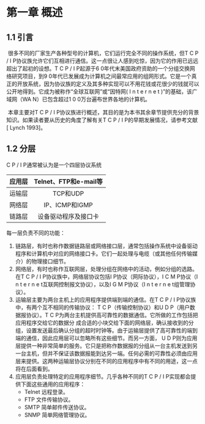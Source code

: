 # 第一章 概述

## 1.1 引言

​	很多不同的厂家生产各种型号的计算机，它们运行完全不同的操作系统，但T C P / I P协议族允许它们互相进行通信。这一点很让人感到吃惊，因为它的作用已远远超出了起初的设想。T C P / I P起源于6 0年代末美国政府资助的一个分组交换网络研究项目，到9 0年代已发展成为计算机之间最常应用的组网形式。它是一个真正的开放系统，因为协议族的定义及其多种实现可以不用花钱或花很少的钱就可以公开地得到。它成为被称作“全球互联网”或“因特网( I n t e r n e t )”的基础，该广域网（WA N）已包含超过1 0 0万台遍布世界各地的计算机。

​	本章主要对T C P / I P协议族进行概述，其目的是为本书其余章节提供充分的背景知识。如果读者要从历史的角度了解有关T C P / I P的早期发展情况，请参考文献[ Lynch 1993]。

## 1.2 分层

C P / I P通常被认为是一个四层协议系统

| 应用层 | Telnet、FTP和e-mail等 |
| :----: | :-------------------: |
| 运输层 |       TCP和UDP        |
| 网络层 |    IP、ICMP和IGMP     |
| 链路层 | 设备驱动程序及接口卡  |

每一层负责不同的功能：

1. 链路层，有时也称作数据链路层或网络接口层，通常包括操作系统中设备驱动程序和计算机中对应的网络接口卡。它们一起处理与电缆（或其他任何传输媒介）的物理接口细节。
2. 网络层，有时也称作互联网层，处理分组在网络中的活动，例如分组的选路。在T C P / I P协议族中，网络层协议包括I P协议（网际协议），I C M P协议（I n t e r n e t互联网控制报文协议），以及I G M P协议（I n t e r n e t组管理协议）。
3. 运输层主要为两台主机上的应用程序提供端到端的通信。在T C P / I P协议族中，有两个互不相同的传输协议： T C P（传输控制协议）和U D P（用户数据报协议）。T C P为两台主机提供高可靠性的数据通信。它所做的工作包括把应用程序交给它的数据分
   成合适的小块交给下面的网络层，确认接收到的分组，设置发送最后确认分组的超时时钟等。由于运输层提供了高可靠性的端到端的通信，因此应用层可以忽略所有这些细节。而另一方面， U D P则为应用层提供一种非常简单的服务。它只是把称作数据报的分组从一台主机发送到另一台主机，但并不保证该数据报能到达另一端。任何必需的可靠性必须由应用层来提供。这两种运输层协议分别在不同的应用程序中有不同的用途，这一点将在后面看到。
4. 应用层负责处理特定的应用程序细节。几乎各种不同的T C P / I P实现都会提供下面这些通用的应用程序：
   * Telnet 远程登录。
   *  FTP 文件传输协议。
   *  SMTP 简单邮件传送协议。
   *  SNMP 简单网络管理协议。

